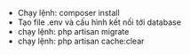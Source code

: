 - Chạy lệnh: composer install
- Tạo file .env và cấu hình kết nối tới database
- chạy lệnh:  php artisan migrate
- chạy lệnh: php artisan cache:clear
